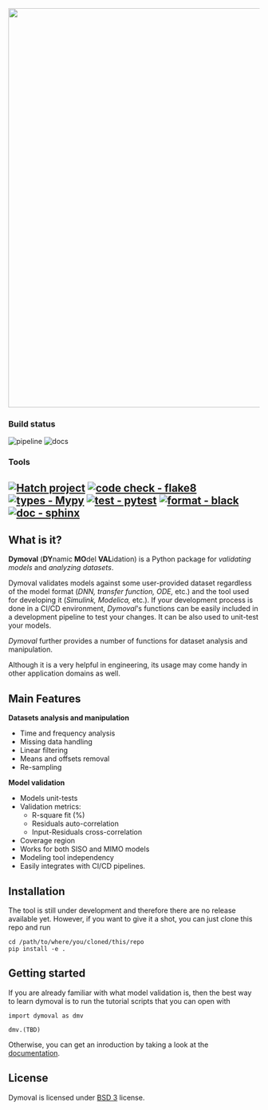 <div align="center">

<img src="https://github.com/VolvoGroup/dymoval/blob/main/docs/source/DymovalLogo3.png" data-canonical-src="https://github.com/VolvoGroup/dymoval/blob/main/docs/source/DymovalLogo3.png" width="800" class="center" />


</div>

### Build status
![pipeline](https://github.com/VolvoGroup/dymoval/actions/workflows/pipeline.yml/badge.svg)
![docs](https://github.com/VolvoGroup/dymoval/actions/workflows/docs.yml/badge.svg)

### Tools
[![Hatch project](https://img.shields.io/badge/build-hatch-4051b5.svg)](https://github.com/pypa/hatch) 
[![code check - flake8](https://img.shields.io/badge/lint-flake8-green.svg)](https://pypi.org/project/flake8)
[![types - Mypy](https://img.shields.io/badge/types-mypy-orange.svg)](https://github.com/python/mypy) 
[![test - pytest](https://img.shields.io/badge/test-pytest-brightgreen.svg)](https://github.com/pytest-dev/pytest)
[![format - black](https://img.shields.io/badge/format-black-000000.svg)](https://github.com/psf/black) 
[![doc - sphinx](https://img.shields.io/badge/doc-sphinx-blue.svg)](https://github.com/sphinx-doc/sphinx)
-----

## What is it?

**Dymoval**  (**DY**namic **MO**del **VAL**idation) is a Python package for  *validating models* and *analyzing datasets*. 

Dymoval validates models against some user-provided dataset regardless of the model format (*DNN, transfer function, ODE,* etc.) and the tool 
used for developing it (*Simulink, Modelica,* etc.). 
If your development process is done in a CI/CD environment, *Dymoval*'s functions can be easily included in a development pipeline to test your changes. 
It can be also used to unit-test your models.

*Dymoval* further provides a number of functions for dataset analysis and manipulation.  

Although it is a very helpful in engineering, its usage may come handy in other application domains as well. 



## Main Features

 **Datasets analysis and manipulation**
- Time and frequency analysis 
- Missing data handling
- Linear filtering
- Means and offsets removal
- Re-sampling

**Model validation**

- Models unit-tests
- Validation metrics:
	- R-square fit (%)
	- Residuals auto-correlation
	- Input-Residuals cross-correlation 
- Coverage region
- Works for both SISO and MIMO models
- Modeling tool independency
- Easily integrates with CI/CD pipelines.


## Installation


The tool is still under development and therefore there are no release available yet.
However, if you want to give it a shot, you can just clone this repo and run

	cd /path/to/where/you/cloned/this/repo
	pip install -e .


## Getting started

If you are already familiar with what model validation is, then the best way to learn dymoval is to run the tutorial scripts that you can open with

	import dymoval as dmv

	dmv.(TBD)
 
Otherwise, you can get an inroduction by taking a look at the [documentation](https://volvogroup.github.io/dymoval/).

## License
Dymoval is licensed under [BSD 3](https://github.com/VolvoGroup/dymoval/blob/main/LICENSE) license.